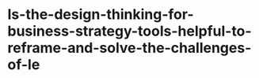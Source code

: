 # Is-the-design-thinking-for-business-strategy-tools-helpful-to-reframe-and-solve-the-challenges-of-le